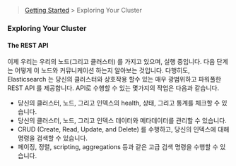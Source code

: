 > [Getting Started](https://github.com/sungjunyoung/elasticsearch_doc_ko/tree/master/Getting%20Started) > Exploring Your Cluster

### Exploring Your Cluster

#### The REST API
이제 우리는 우리의 노드(그리고 클러스터) 를 가지고 있으며, 실행 중입니다. 다음 단계는 어떻게 이 노드와 커뮤니케이션 하는지 알아보는 것입니다. 다행히도, Elasticsearch 는 당신의 클러스터와 상호작용 할수 있는 매우 광범위하고 파워풀한 REST API 를 제공합니다. API로 수행할 수 있는 몇가지의 작업은 다음과 같습니다.

- 당신의 클러스터, 노드, 그리고 인덱스의 health, 상태, 그리고 통계를 체크할 수 있습니다.
- 당신의 클러스터, 노드, 그리고 인덱스 데이터와 메타데이터를 관리할 수 있습니다.
- CRUD (Create, Read, Update, and Delete) 를 수행하고, 당신의 인덱스에 대해 명령을 검색할 수 있습니다.
- 페이징, 정렬, scripting, aggregations 등과 같은 고급 검색 명령을 수행할 수 있습니다.
